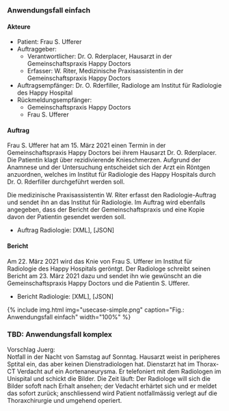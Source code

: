 ### Anwendungsfall einfach
#### Akteure
* Patient: Frau S. Ufferer
* Auftraggeber: 
   * Verantwortlicher: Dr. O. Rderplacer, Hausarzt in der Gemeinschaftspraxis Happy Doctors
   * Erfasser: W. Riter, Medizinische Praxisassistentin in der Gemeinschaftspraxis Happy Doctors
* Auftragsempfänger: Dr. O. Rderfiller, Radiologe am Institut für Radiologie des Happy Hospital
* Rückmeldungsempfänger:
   * Gemeinschaftspraxis Happy Doctors
   * Frau S. Ufferer

#### Auftrag
Frau S. Ufferer hat am 15. März 2021 einen Termin in der Gemeinschaftspraxis Happy Doctors bei ihrem Hausarzt Dr. O. Rderplacer. Die Patientin klagt über rezidivierende Knieschmerzen. Aufgrund der Anamnese und der Untersuchung entscheidet sich der Arzt ein Röntgen anzuordnen, welches im Institut für Radiologie des Happy Hospitals durch Dr. O. Rderfiller durchgeführt werden soll.

Die medizinische Praxisassistentin W. Riter erfasst den Radiologie-Auftrag und sendet ihn an das Institut für Radiologie. Im Auftrag wird ebenfalls angegeben, dass der Bericht der Gemeinschaftspraxis und eine Kopie davon der Patientin gesendet werden soll.

* Auftrag Radiologie: [XML], [JSON]

#### Bericht
Am 22. März 2021 wird das Knie von Frau S. Ufferer im Institut für Radiologie des Happy Hospitals geröntgt. Der Radiologe schreibt seinen Bericht am 23. März 2021 dazu und sendet ihn wie gewünscht an die Gemeinschaftspraxis Happy Doctors und die Patientin S. Ufferer.

* Bericht Radiologie: [XML], [JSON]

{% include img.html img="usecase-simple.png" caption="Fig.: Anwendungsfall einfach" width="100%" %}

### TBD: Anwendungsfall komplex
Vorschlag Juerg:   
Notfall in der Nacht von Samstag auf Sonntag. Hausarzt weist in peripheres Sptital ein, das aber keinen Dienstradiologen hat. Dienstarzt hat im Thorax-CT Verdacht auf ein Aortenaneurysma. Er telefoniert mit dem Radiologen im Unispital und schickt die Bilder. Die Zeit läuft: Der Radiologe will sich die Bilder sofoft nach Erhalt ansehen; der Vedacht erhärtet sich und er meldet das sofort zurück; anschliessend wird Patient notfallmässig verlegt auf die Thoraxchirurgie und umgehend operiert.

